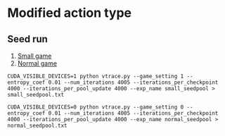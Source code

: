 # Modified action type


## Seed run

1. [Small game](https://wandb.ai/lyuxingjian-na/HighLowTrading/runs/4p2d5ioe)
2. [Normal game](https://wandb.ai/lyuxingjian-na/HighLowTrading/runs/r4am7n93)

```
CUDA_VISIBLE_DEVICES=1 python vtrace.py --game_setting 1 --entropy_coef 0.01 --num_iterations 4005 --iterations_per_checkpoint 4000 --iterations_per_pool_update 4000 --exp_name small_seedpool > small_seedpool.txt

CUDA_VISIBLE_DEVICES=0 python vtrace.py --game_setting 0 --entropy_coef 0.01 --num_iterations 4005 --iterations_per_checkpoint 4000 --iterations_per_pool_update 4000 --exp_name normal_seedpool > normal_seedpool.txt
```